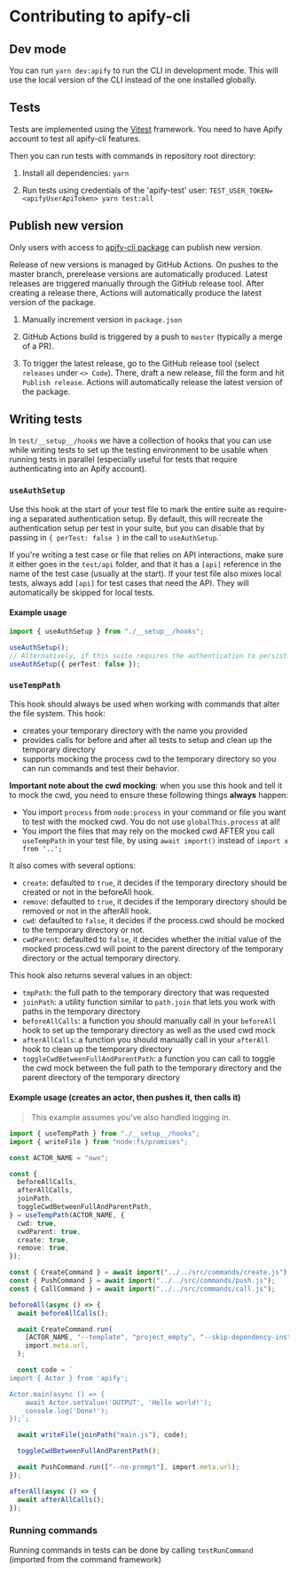 # Contributing to apify-cli

## Dev mode

You can run `yarn dev:apify` to run the CLI in development mode. This will use the local version of the CLI instead of the one installed globally.

## Tests

Tests are implemented using the [Vitest](https://vitest.dev/) framework.
You need to have Apify account to test all apify-cli features.

Then you can run tests with commands in repository root directory:

1. Install all dependencies:
   `yarn`

2. Run tests using credentials of the 'apify-test' user:
   `TEST_USER_TOKEN=<apifyUserApiToken> yarn test:all`

## Publish new version

Only users with access to [apify-cli package](https://www.npmjs.com/package/apify-cli) can publish new version.

Release of new versions is managed by GitHub Actions. On pushes to the master branch, prerelease versions are automatically produced. Latest releases are triggered manually through the GitHub release tool. After creating a release there, Actions will automatically produce the latest version of the package.

1. Manually increment version in `package.json`

2. GitHub Actions build is triggered by a push to `master` (typically a merge of a PR).

3. To trigger the latest release, go to the GitHub release tool (select `releases` under `<> Code`). There, draft a new release, fill the form and hit `Publish release`. Actions will automatically release the latest version of the package.

## Writing tests

In `test/__setup__/hooks` we have a collection of hooks that you can use while writing tests to set up the testing environment to be usable when running tests in parallel (especially useful for tests that require authenticating into an Apify account).

### `useAuthSetup`

Use this hook at the start of your test file to mark the entire suite as require-ing a separated authentication setup. By default, this will recreate the authentication setup per test in your suite, but you can disable that by passing in `{ perTest: false }` in the call to `useAuthSetup`.`

If you're writing a test case or file that relies on API interactions, make sure it either goes in the `test/api` folder, and that it has a `[api]` reference in the name of the test case (usually at the start).
If your test file also mixes local tests, always add `[api]` for test cases that need the API. They will automatically be skipped for local tests.

#### Example usage

```typescript
import { useAuthSetup } from "./__setup__/hooks";

useAuthSetup();
// Alternatively, if this suite requires the authentication to persist across all tests
useAuthSetup({ perTest: false });
```

### `useTempPath`

This hook should always be used when working with commands that alter the file system. This hook:

- creates your temporary directory with the name you provided
- provides calls for before and after all tests to setup and clean up the temporary directory
- supports mocking the process cwd to the temporary directory so you can run commands and test their behavior.

**Important note about the cwd mocking**: when you use this hook and tell it to mock the cwd, you need to ensure these following things **always** happen:

- You import `process` from `node:process` in your command or file you want to test with the mocked cwd. You do not use `globalThis.process` at all!
- You import the files that may rely on the mocked cwd AFTER you call `useTempPath` in your test file, by using `await import()` instead of `import x from '..';`

It also comes with several options:

- `create`: defaulted to `true`, it decides if the temporary directory should be created or not in the beforeAll hook.
- `remove`: defaulted to `true`, it decides if the temporary directory should be removed or not in the afterAll hook.
- `cwd`: defaulted to `false`, it decides if the process.cwd should be mocked to the temporary directory or not.
- `cwdParent`: defaulted to `false`, it decides whether the initial value of the mocked process.cwd will point to the parent directory of the temporary directory or the actual temporary directory.

This hook also returns several values in an object:

- `tmpPath`: the full path to the temporary directory that was requested
- `joinPath`: a utility function similar to `path.join` that lets you work with paths in the temporary directory
- `beforeAllCalls`: a function you should manually call in your `beforeAll` hook to set up the temporary directory as well as the used cwd mock
- `afterAllCalls`: a function you should manually call in your `afterAll` hook to clean up the temporary directory
- `toggleCwdBetweenFullAndParentPath`: a function you can call to toggle the cwd mock between the full path to the temporary directory and the parent directory of the temporary directory

#### Example usage (creates an actor, then pushes it, then calls it)

> This example assumes you've also handled logging in.

```typescript
import { useTempPath } from "./__setup__/hooks";
import { writeFile } from "node:fs/promises";

const ACTOR_NAME = "owo";

const {
  beforeAllCalls,
  afterAllCalls,
  joinPath,
  toggleCwdBetweenFullAndParentPath,
} = useTempPath(ACTOR_NAME, {
  cwd: true,
  cwdParent: true,
  create: true,
  remove: true,
});

const { CreateCommand } = await import("../../src/commands/create.js");
const { PushCommand } = await import("../../src/commands/push.js");
const { CallCommand } = await import("../../src/commands/call.js");

beforeAll(async () => {
  await beforeAllCalls();

  await CreateCommand.run(
    [ACTOR_NAME, "--template", "project_empty", "--skip-dependency-install"],
    import.meta.url,
  );

  const code = `
import { Actor } from 'apify';

Actor.main(async () => {
    await Actor.setValue('OUTPUT', 'Hello world!');
    console.log('Done!');
});`;

  await writeFile(joinPath("main.js"), code);

  toggleCwdBetweenFullAndParentPath();

  await PushCommand.run(["--no-prompt"], import.meta.url);
});

afterAll(async () => {
  await afterAllCalls();
});
```

### Running commands

Running commands in tests can be done by calling `testRunCommand` (imported from the command framework)
